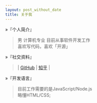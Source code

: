 ```yaml
---
layout: post_without_date
title: 关于我
---
```


&raquo;『个人简介』

> 男 计算机专业 目前从事软件开发工作  
> 喜欢写代码，喜欢「开源」  

&raquo;『社交资料』

> | [GitHub] | [知乎] |



&raquo;『开发语言』

> 目前工作需要的是JavaScript/Node.js  
> 略懂HTML/CSS;  





[GitHub]:http://github.com
[知乎]:http://www.zhihu.com
